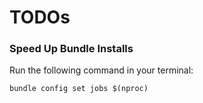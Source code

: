 # TODOs

### Speed Up Bundle Installs

Run the following command in your terminal:

```
bundle config set jobs $(nproc)
```
